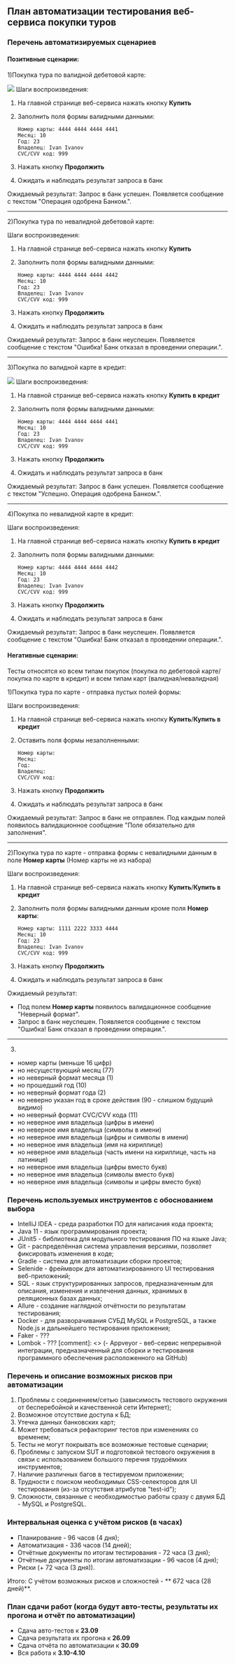 ## План автоматизации тестирования веб-сервиса покупки туров

### Перечень автоматизируемых сценариев

#### Позитивные сценарии:

1)Покупка тура по валидной дебетовой карте:

![](Screenshots/Positive_caseDC.png)
Шаги воспроизведения:
1) На главной странице веб-сервиса нажать кнопку **Купить**
2) Заполнить поля формы валидными данными:

    ```
    Номер карты: 4444 4444 4444 4441
    Месяц: 10
    Год: 23
    Владелец: Ivan Ivanov
    CVC/CVV код: 999

3) Нажать кнопку **Продолжить**
4) Ожидать и наблюдать результат запроса в банк

Ожидаемый результат: Запрос в банк успешен. Появляется сообщение с текстом "Операция одобрена Банком.".

---

2)Покупка тура по невалидной дебетовой карте:

Шаги воспроизведения:
1) На главной странице веб-сервиса нажать кнопку **Купить**
2) Заполнить поля формы валидными данными:

   ```
   Номер карты: 4444 4444 4444 4442
   Месяц: 10
   Год: 23
   Владелец: Ivan Ivanov
   CVC/CVV код: 999

3) Нажать кнопку **Продолжить**
4) Ожидать и наблюдать результат запроса в банк

Ожидаемый результат: Запрос в банк неуспешен. Появляется сообщение с текстом "Ошибка! Банк отказал в проведении операции.".

---

3)Покупка по валидной карте в кредит:

![](Screenshots/Positive_caseCC.png)
Шаги воспроизведения:
1) На главной странице веб-сервиса нажать кнопку **Купить в кредит**
2) Заполнить поля формы валидными данными:

   ``` 
   Номер карты: 4444 4444 4444 4441
   Месяц: 10
   Год: 23
   Владелец: Ivan Ivanov
   CVC/CVV код: 999

3) Нажать кнопку **Продолжить**
4) Ожидать и наблюдать результат запроса в банк

Ожидаемый результат: Запрос в банк успешен. Появляется сообщение с текстом "Успешно. Операция одобрена Банком.".

---

4)Покупка по невалидной карте в кредит:

Шаги воспроизведения:
1) На главной странице веб-сервиса нажать кнопку **Купить в кредит**
2) Заполнить поля формы валидными данными:

   ```
   Номер карты: 4444 4444 4444 4442
   Месяц: 10
   Год: 23
   Владелец: Ivan Ivanov
   CVC/CVV код: 999

3) Нажать кнопку **Продолжить**
4) Ожидать и наблюдать результат запроса в банк

Ожидаемый результат: Запрос в банк неуспешен. Появляется сообщение с текстом "Ошибка! Банк отказал в проведении операции.".

#### Негативные сценарии:

Тесты относятся ко всем типам покупок (покупка по дебетовой карте/покупка по карте в кредит) и всем типам карт (валидная/невалидная)

1)Покупка тура по карте - отправка пустых полей формы:

Шаги воспроизведения:
1) На главной странице веб-сервиса нажать кнопку **Купить**/**Купить в кредит**
2) Оставить поля формы незаполненными:

   ```
   Номер карты: 
   Месяц: 
   Год: 
   Владелец: 
   CVC/CVV код: 

3) Нажать кнопку **Продолжить**
4) Ожидать и наблюдать результат запроса в банк

Ожидаемый результат: Запрос в банк не отправлен. Под каждым полей появилось валидационное сообщение "Поле обязательно для заполнения".

---

2)Покупка тура по карте - отправка формы с невалидными данным в поле **Номер карты** (Номер карты не из набора)

Шаги воспроизведения:
1) На главной странице веб-сервиса нажать кнопку **Купить**/**Купить в кредит**
2) Заполнить поля формы валидными данным кроме поля **Номер карты**:

   ```
   Номер карты: 1111 2222 3333 4444
   Месяц: 10
   Год: 23
   Владелец: Ivan Ivanov
   CVC/CVV код: 999

3) Нажать кнопку **Продолжить**
4) Ожидать и наблюдать результат запроса в банк

Ожидаемый результат: 
- Под полем **Номер карты** появилось валидационное сообщение "Неверный формат".
- Запрос в банк неуспешен. Появляется сообщение с текстом "Ошибка! Банк отказал в проведении операции.".

---

3)
- номер карты (меньше 16 цифр)
- но несуществующий месяц (77)
- но неверный формат месяца (1)
- но прошедший год (10)
- но неверный формат года (2)
- но неверно указан год в сроке действия (90 - слишком будущий видимо)
- но неверный формат CVС/CVV кода (11)
- но неверное имя владельца (цифры в имени)
- но неверное имя владельца (символы в имени)
- но неверное имя владельца (цифры и символы в имени)
- но неверное имя владельца (имя на кириллице)
- но неверное имя владельца (часть имени на кириллице, часть на латинице)
- но неверное имя владельца (цифры вместо букв)
- но неверное имя владельца (символы вместо букв)
- но неверное имя владельца (символы и цифры вместо букв)

### Перечень используемых инструментов с обоснованием выбора

- IntelliJ IDEA - среда разработки ПО для написания кода проекта;
- Java 11 - язык программирования проекта;
- JUnit5 - библиотека для модульного тестирования ПО на языке Java;
- Git - распределённая система управления версиями, позволяет фиксировать изменения в коде;
- Gradle - система для автоматизации сборки проектов;
- Selenide - фреймворк для автоматизированного UI тестирования веб-приложений;
- SQL - язык структурированных запросов, предназначенным для описания, изменения и извлечения данных, хранимых в реляционных базах данных;
- Allure - создание наглядной отчётности по результатам тестирования;
- Docker - для разворачивания СУБД MySQL и PostgreSQL, а также Node.js и дальнейшего тестирования приложения;
- Faker - ???
- Lombok - ???
[comment]: <> (- Appveyor - веб-сервис непрерывной интеграции, предназначенный для сборки и тестирования программного обеспечения расположенного на GitHub)

### Перечень и описание возможных рисков при автоматизации

1) Проблемы с соединением/сетью (зависимость тестового окружения от бесперебойной и качественной сети Интернет); 
2) Возможное отсутствие доступа к БД; 
3) Утечка данных банковских карт;
4) Может требоваться рефакторинг тестов при изменениях со временем; 
5) Тесты не могут покрывать все возможные тестовые сценарии;
6) Проблемы с запуском SUT и подготовкой тестового окружения в связи с использованием большого перечня трудоёмких инструментов;
7) Наличие различных багов в тестируемом приложении;
8) Трудности с поиском необходимых CSS-селекторов для UI тестирования (из-за отсутствия атрибутов "test-id"); 
9) Сложности, связанные с необходимостью работы сразу с двумя БД - MySQL и PostgreSQL.

### Интервальная оценка с учётом рисков (в часах)

- Планирование - 96 часов (4 дня);
- Автоматизация - 336 часов (14 дней);
- Отчётные документы по итогам тестирования - 72 часа (3 дня);
- Отчётные документы по итогам автоматизации - 96 часов (4 дня);
- Риски (+ 72 часа (3 дня)).

Итого: С учётом возможных рисков и сложностей - ** 672 часа (28 дней)**.

### План сдачи работ (когда будут авто-тесты, результаты их прогона и отчёт по автоматизации)

- Сдача авто-тестов к **23.09**
- Сдача результата их прогона к **26.09**
- Сдача отчёта по автоматизации к **30.09**
- Вся работа к **3.10-4.10**